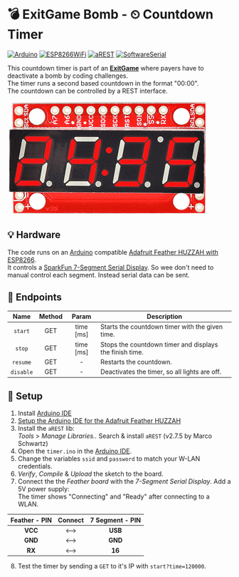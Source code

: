 # 💣 ExitGame Bomb - ⏲ Countdown Timer
[![Arduino](https://img.shields.io/badge/Arduino-00979D.svg?style=flat&logo=arduino&logoColor=white)](https://www.arduino.cc/)
[![ESP8266WiFi](https://img.shields.io/badge/lib-ESP8266WiFi-blue.svg)](https://arduino-esp8266.readthedocs.io/en/latest/esp8266wifi/readme.html)
[![aREST](https://img.shields.io/badge/lib-aREST-blue.svg)](https://www.arduinolibraries.info/libraries/a-rest)
[![SoftwareSerial](https://img.shields.io/badge/lib-SoftwareSerial-blue.svg)](https://www.arduino.cc/en/Reference/SoftwareSerial)

This countdown timer is part of an [**ExitGame**](https://github.com/TobseF/its-exit-game-bomb) where payers have to deactivate a bomb by coding challenges.  
The timer runs a second based countdown in the format "00:00".  
The countdown can be controlled by a REST interface.  

![7-Segment-Image](https://raw.githubusercontent.com/TobseF/Arduino-Countdown-Timer/gh-pages/images/7-segment-countdown.gif)

## 💡 Hardware
The code runs on an [Arduino](https://www.arduino.cc/) compatible [Adafruit Feather HUZZAH with ESP8266](https://www.adafruit.com/product/2821).  
It controls a [SparkFun 7-Segment Serial Display](https://www.sparkfun.com/products/11441).
So wee don't need to manual control each segment. Instead serial data can be sent. 

## 🔌 Endpoints

|    Name   |Method|  Param  |                      Description                        |
|:---------:|:----:|:-------:|---------------------------------------------------------|
|  `start`  | GET |time [ms]| Starts the countdown timer with the given time.         |
|  `stop`   | GET |time [ms]| Stops the countdown timer and displays the finish time. |
|  `resume` | GET  |    -    | Restarts the countdown.                                 |
| `disable` | GET  |    -    | Deactivates the timer, so all lights are off.           |

## 🔧 Setup

1. Install [Arduino IDE](https://www.arduino.cc/en/Main/Software)
2. [Setup the Arduino IDE for the Adafruit Feather HUZZAH](https://learn.adafruit.com/adafruit-feather-huzzah-esp8266/using-arduino-ide)
3. Install the `aREST` lib:  
   _Tools_ > _Manage Libraries.._ Search & install `aREST` (v2.7.5 by Marco Schwartz)
4. Open the `timer.ino` in the [Arduino IDE](https://www.arduino.cc/en/Main/Software).   
5. Change the variables `ssid` and `password` to match your W-LAN credentials.
6. _Verify_, _Compile_ & _Upload_ the sketch to the board.
6. Connect the the _Feather board_ with the _7-Segment Serial Display_. Add a 5V power supply:  
   The timer shows "Connecting" and "Ready" after connecting to a WLAN.
  
  | Feather - PIN | Connect | 7 Segment - PIN |
  |:-------------:|:-------:|:---------------:|
  |    **VCC**    |   ⟷    |     **USB**     |
  |    **GND**    |   ⟷    |     **GND**     |
  |    **RX**     |   ⟷    |     **16**      |
  
  
  
8. Test the timer by sending a `GET` to it's IP with `start?time=120000`.

